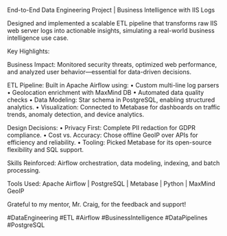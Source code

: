 End-to-End Data Engineering Project | Business Intelligence with IIS Logs

Designed and implemented a scalable ETL pipeline that transforms raw IIS web server logs into actionable insights, simulating a real-world business intelligence use case.

Key Highlights:

 Business Impact: Monitored security threats, optimized web performance, and analyzed user 
 behavior—essential for data-driven decisions.

 ETL Pipeline: Built in Apache Airflow using:
 • Custom multi-line log parsers
 • Geolocation enrichment with MaxMind DB
 • Automated data quality checks
 • Data Modeling: Star schema in PostgreSQL, enabling structured analytics.
 • Visualization: Connected to Metabase for dashboards on traffic trends, anomaly detection, and 
 device analytics.

 Design Decisions:
 • Privacy First: Complete PII redaction for GDPR compliance.
 • Cost vs. Accuracy: Chose offline GeoIP over APIs for efficiency and reliability.
 • Tooling: Picked Metabase for its open-source flexibility and SQL support.

 Skills Reinforced: Airflow orchestration, data modeling, indexing, and batch processing.

 Tools Used: Apache Airflow | PostgreSQL | Metabase | Python | MaxMind GeoIP

Grateful to my mentor, Mr. Craig, for the feedback and support!

#DataEngineering #ETL #Airflow #BusinessIntelligence #DataPipelines #PostgreSQL
